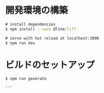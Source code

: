 # 開発環境の構築

```cmd
# install dependencies
$ npm install --save @line/liff

# serve with hot reload at localhost:3000
$ npm run dev

```

# ビルドのセットアップ

```cmd
$ npm run generate

'''
```
